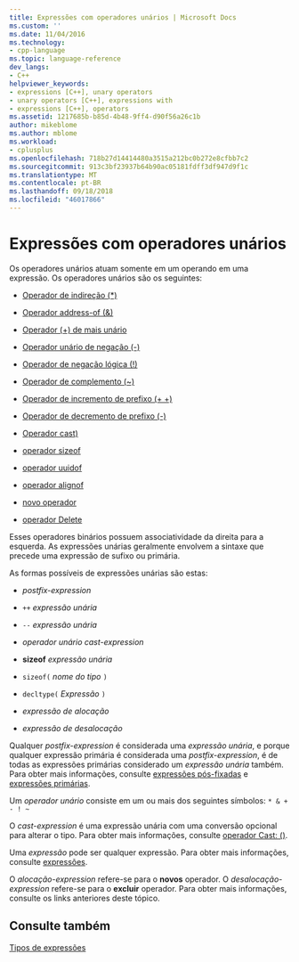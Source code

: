 ```yaml
---
title: Expressões com operadores unários | Microsoft Docs
ms.custom: ''
ms.date: 11/04/2016
ms.technology:
- cpp-language
ms.topic: language-reference
dev_langs:
- C++
helpviewer_keywords:
- expressions [C++], unary operators
- unary operators [C++], expressions with
- expressions [C++], operators
ms.assetid: 1217685b-b85d-4b48-9ff4-d90f56a26c1b
author: mikeblome
ms.author: mblome
ms.workload:
- cplusplus
ms.openlocfilehash: 718b27d14414480a3515a212bc0b272e8cfbb7c2
ms.sourcegitcommit: 913c3bf23937b64b90ac05181fdff3df947d9f1c
ms.translationtype: MT
ms.contentlocale: pt-BR
ms.lasthandoff: 09/18/2018
ms.locfileid: "46017866"
---
```

# <a name="expressions-with-unary-operators"></a>Expressões com operadores unários

Os operadores unários atuam somente em um operando em uma expressão. Os operadores unários são os seguintes:

- [Operador de indireção (*)](../cpp/indirection-operator-star.md)

- [Operador address-of (&)](../cpp/address-of-operator-amp.md)

- [Operador (+) de mais unário](../cpp/unary-plus-and-negation-operators-plus-and.md)

- [Operador unário de negação (-)](../cpp/unary-plus-and-negation-operators-plus-and.md)

- [Operador de negação lógica (!)](../cpp/logical-negation-operator-exclpt.md)

- [Operador de complemento (~)](../cpp/one-s-complement-operator-tilde.md)

- [Operador de incremento de prefixo (+ +)](../cpp/prefix-increment-and-decrement-operators-increment-and-decrement.md)

- [Operador de decremento de prefixo (-)](../cpp/prefix-increment-and-decrement-operators-increment-and-decrement.md)

- [Operador cast)](../cpp/cast-operator-parens.md)

- [operador sizeof](../cpp/sizeof-operator.md)

- [operador uuidof](../cpp/uuidof-operator.md)

- [operador alignof](../cpp/alignof-operator.md)

- [novo operador](../cpp/new-operator-cpp.md)

- [operador Delete](../cpp/delete-operator-cpp.md)

Esses operadores binários possuem associatividade da direita para a esquerda. As expressões unárias geralmente envolvem a sintaxe que precede uma expressão de sufixo ou primária.

As formas possíveis de expressões unárias são estas:

- *postfix-expression*

- `++` *expressão unária*

- `--` *expressão unária*

- *operador unário* *cast-expression*

- **sizeof** *expressão unária*

- `sizeof(` *nome do tipo* `)`

- `decltype(` *Expressão* `)`

- *expressão de alocação*

- *expressão de desalocação*

Qualquer *postfix-expression* é considerada uma *expressão unária*, e porque qualquer expressão primária é considerada uma *postfix-expression*, é de todas as expressões primárias considerado um *expressão unária* também. Para obter mais informações, consulte [expressões pós-fixadas](../cpp/postfix-expressions.md) e [expressões primárias](../cpp/primary-expressions.md).

Um *operador unário* consiste em um ou mais dos seguintes símbolos: `* & + - ! ~`

O *cast-expression* é uma expressão unária com uma conversão opcional para alterar o tipo. Para obter mais informações, consulte [operador Cast: ()](../cpp/cast-operator-parens.md).

Uma *expressão* pode ser qualquer expressão. Para obter mais informações, consulte [expressões](../cpp/expressions-cpp.md).

O *alocação-expression* refere-se para o **novos** operador. O *desalocação-expression* refere-se para o **excluir** operador. Para obter mais informações, consulte os links anteriores deste tópico.

## <a name="see-also"></a>Consulte também

[Tipos de expressões](../cpp/types-of-expressions.md)